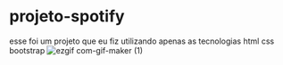 # projeto-spotify
esse foi um projeto que eu fiz utilizando apenas as tecnologias html css bootstrap
![ezgif com-gif-maker (1)](https://user-images.githubusercontent.com/87415615/170851045-249d28d0-3c70-4925-ba7a-bf82f2ae5842.gif)
